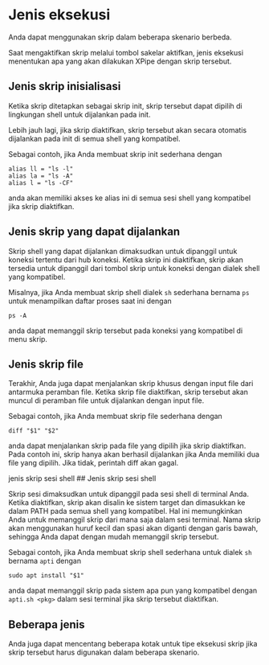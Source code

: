 # Jenis eksekusi

Anda dapat menggunakan skrip dalam beberapa skenario berbeda.

Saat mengaktifkan skrip melalui tombol sakelar aktifkan, jenis eksekusi menentukan apa yang akan dilakukan XPipe dengan skrip tersebut.

## Jenis skrip inisialisasi

Ketika skrip ditetapkan sebagai skrip init, skrip tersebut dapat dipilih di lingkungan shell untuk dijalankan pada init.

Lebih jauh lagi, jika skrip diaktifkan, skrip tersebut akan secara otomatis dijalankan pada init di semua shell yang kompatibel.

Sebagai contoh, jika Anda membuat skrip init sederhana dengan
```
alias ll = "ls -l"
alias la = "ls -A"
alias l = "ls -CF"
```
anda akan memiliki akses ke alias ini di semua sesi shell yang kompatibel jika skrip diaktifkan.

## Jenis skrip yang dapat dijalankan

Skrip shell yang dapat dijalankan dimaksudkan untuk dipanggil untuk koneksi tertentu dari hub koneksi.
Ketika skrip ini diaktifkan, skrip akan tersedia untuk dipanggil dari tombol skrip untuk koneksi dengan dialek shell yang kompatibel.

Misalnya, jika Anda membuat skrip shell dialek `sh` sederhana bernama `ps` untuk menampilkan daftar proses saat ini dengan
```
ps -A
```
anda dapat memanggil skrip tersebut pada koneksi yang kompatibel di menu skrip.

## Jenis skrip file

Terakhir, Anda juga dapat menjalankan skrip khusus dengan input file dari antarmuka peramban file.
Ketika skrip file diaktifkan, skrip tersebut akan muncul di peramban file untuk dijalankan dengan input file.

Sebagai contoh, jika Anda membuat skrip file sederhana dengan
```
diff "$1" "$2"
```
anda dapat menjalankan skrip pada file yang dipilih jika skrip diaktifkan.
Pada contoh ini, skrip hanya akan berhasil dijalankan jika Anda memiliki dua file yang dipilih.
Jika tidak, perintah diff akan gagal.

jenis skrip sesi shell ## Jenis skrip sesi shell

Skrip sesi dimaksudkan untuk dipanggil pada sesi shell di terminal Anda.
Ketika diaktifkan, skrip akan disalin ke sistem target dan dimasukkan ke dalam PATH pada semua shell yang kompatibel.
Hal ini memungkinkan Anda untuk memanggil skrip dari mana saja dalam sesi terminal.
Nama skrip akan menggunakan huruf kecil dan spasi akan diganti dengan garis bawah, sehingga Anda dapat dengan mudah memanggil skrip tersebut.

Sebagai contoh, jika Anda membuat skrip shell sederhana untuk dialek `sh` bernama `apti` dengan
```
sudo apt install "$1"
```
anda dapat memanggil skrip pada sistem apa pun yang kompatibel dengan `apti.sh <pkg>` dalam sesi terminal jika skrip tersebut diaktifkan.

## Beberapa jenis

Anda juga dapat mencentang beberapa kotak untuk tipe eksekusi skrip jika skrip tersebut harus digunakan dalam beberapa skenario.
